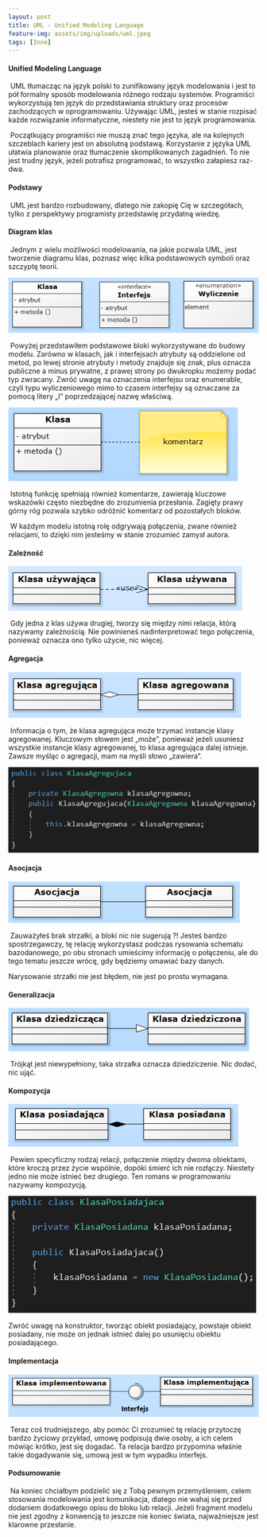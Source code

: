 ```yaml
---
layout: post
title: UML - Unified Modeling Language
feature-img: assets/img/uploads/uml.jpeg
tags: [Inne]
---
```


#### Unified Modeling Language


&nbsp;UML tłumacząc na język polski to zunifikowany język modelowania i jest to pół formalny sposób modelowania różnego rodzaju systemów. Programiści wykorzystują ten język do przedstawiania struktury oraz procesów zachodzących w oprogramowaniu. Używając UML, jesteś w stanie rozpisać każde rozwiązanie informatyczne, niestety nie jest to język programowania.


&nbsp;Początkujący programiści nie muszą znać tego języka, ale na kolejnych szczeblach kariery jest on absolutną podstawą. Korzystanie z języka UML ułatwia planowanie oraz tłumaczenie skomplikowanych zagadnień. To nie jest trudny język, jeżeli potrafisz programować, to wszystko załapiesz raz-dwa.    



#### Podstawy


&nbsp;UML jest bardzo rozbudowany, dlatego nie zakopię Cię w szczegółach, tylko z perspektywy programisty przedstawię przydatną wiedzę.



#### Diagram klas


&nbsp;Jednym z wielu możliwości modelowania, na jakie pozwala UML, jest tworzenie diagramu klas, poznasz więc kilka podstawowych symboli oraz szczyptę teorii.

![Uml - Bloki](/assets/img/uploads/bloki.jpeg)

&nbsp;Powyżej przedstawiłem podstawowe bloki wykorzystywane do budowy modelu. Zarówno w klasach, jak i interfejsach atrybuty są oddzielone od metod, po lewej stronie atrybuty i metody znajduje się znak, plus oznacza publiczne a minus prywatne, z prawej strony po dwukropku możemy podać typ zwracany. Zwróć uwagę na oznaczenia interfejsu oraz enumerable, czyli typu wyliczeniowego mimo to czasem interfejsy są oznaczane za pomocą litery „I” poprzedzającej nazwę właściwą.


![Uml - Komentarz](/assets/img/uploads/komentarz.jpeg)

&nbsp;Istotną funkcję spełniają również komentarze, zawierają kluczowe wskazówki często niezbędne do zrozumienia przesłania. Zagięty prawy górny róg pozwala szybko odróżnić komentarz od pozostałych bloków.


&nbsp;W każdym modelu istotną rolę odgrywają połączenia, zwane również relacjami, to dzięki nim jesteśmy w stanie zrozumieć zamysł autora.



#### Zależność


![Uml - Zależność](/assets/img/uploads/zaleznosc.jpeg)

&nbsp;Gdy jedna z klas używa drugiej, tworzy się między nimi relacja, którą nazywamy zależnością. Nie powinieneś nadinterpretować tego połączenia, ponieważ oznacza ono tylko użycie, nic więcej.



#### Agregacja


![Uml - Agregacja](/assets/img/uploads/agregacja.jpeg)

&nbsp;Informacja o tym, że klasa agregująca może trzymać instancje klasy agregowanej. Kluczowym słowem jest „może”, ponieważ jeżeli usuniesz wszystkie instancje klasy agregowanej, to klasa agregująca dalej istnieje. Zawsze myśląc o agregacji, mam na myśli słowo „zawiera”.


![Uml - Agregacja kod](/assets/img/uploads/agregacjakod.jpeg)



#### Asocjacja


![Uml - Asocjacja](/assets/img/uploads/asocjacja.jpeg)

&nbsp;Zauważyłeś brak strzałki, a bloki nic nie sugerują ?! Jesteś bardzo spostrzegawczy, tę relację wykorzystasz podczas rysowania schematu bazodanowego, po obu stronach umieścimy informację o połączeniu, ale do tego tematu jeszcze wrócę, gdy będziemy omawiać bazy danych.

Narysowanie strzałki nie jest błędem, nie jest po prostu wymagana.



#### Generalizacja


![Uml - Generalizacja](/assets/img/uploads/generalizacja.jpeg)

&nbsp;Trójkąt jest niewypełniony, taka strzałka oznacza dziedziczenie. Nic dodać, nic ująć.



#### Kompozycja


![Uml - Kompozycja](/assets/img/uploads/kompozycja.jpeg)

&nbsp;Pewien specyficzny rodzaj relacji, połączenie między dwoma obiektami, które kroczą przez życie wspólnie, dopóki śmierć ich nie rozłączy. Niestety jedno nie może istnieć bez drugiego. Ten romans w programowaniu nazywamy kompozycją.


![Uml - Kompozycja kod](/assets/img/uploads/kompozycjakod.jpeg)

Zwróć uwagę na konstruktor, tworząc obiekt posiadający, powstaje obiekt posiadany, nie może on jednak istnieć dalej po usunięciu obiektu posiadającego.


#### Implementacja


![Uml - Implementacja](/assets/img/uploads/implementacja.jpeg)

&nbsp;Teraz coś trudniejszego, aby pomóc Ci zrozumieć tę relację przytoczę bardzo życiowy przykład, umowę podpisują dwie osoby, a ich celem mówiąc krótko, jest się dogadać. Ta relacja bardzo przypomina właśnie takie dogadywanie się, umową jest w tym wypadku interfejs.



#### Podsumowanie


&nbsp;Na koniec chciałbym podzielić się z Tobą pewnym przemyśleniem, celem stosowania modelowania jest komunikacja, dlatego nie wahaj się przed dodaniem dodatkowego opisu do bloku lub relacji. Jeżeli fragment modelu nie jest zgodny z konwencją to jeszcze nie koniec świata, najważniejsze jest klarowne przesłanie.


